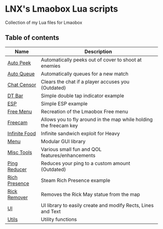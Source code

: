 # LNX's Lmaobox Lua scripts

Collection of my Lua files for Lmaobox

## Table of contents

Name | Description
--- | ---
[Auto Peek](AutoPeek.lua) | Automatically peeks out of cover to shoot at enemies
[Auto Queue](AutoQueue.lua) | Automatically queues for a new match
[Chat Censor](ChatCensor.lua) | Clears the chat if a player accuses you (Outdated)
[DT Bar](DT-Bar.lua) | Simple double tap indicator example
[ESP](ESP.lua) | Simple ESP example
[Free Menu](FreeMenu.lua) | Recreation of the Lmaobox Free menu
[Freecam](Freecam.lua) | Allows you to fly around in the map while holding the freecam key
[Infinite Food](Infinite-Food.lua) | Infinite sandwich exploit for Heavy
[Menu](Menu.lua) | Modular GUI library
[Misc Tools](Misc-Tools.lua) | Various small fun and QOL features/enhancements
[Ping Reducer](PingReducer.lua) | Reduces your ping to a custom amount (Outdated)
[Rich Presence](RichPresence.lua) | Steam Rich Presence example
[Rick Remover](RickRemover.lua) | Removes the Rick May statue from the map
[UI](UI.lua) | UI library to easily create and modify Rects, Lines and Text
[Utils](Utils.lua) | Utility functions
